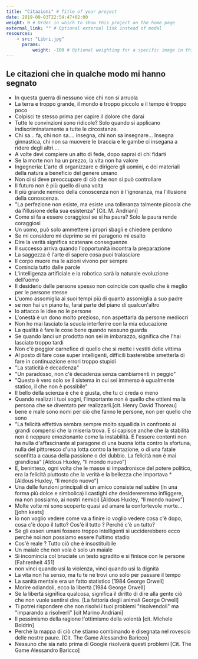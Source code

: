 ```yaml
---
title: "Citazioni" # Title of your project
date: 2019-09-03T22:54:47+02:00
weight: 0 # Order in which to show this project on the home page
external_link: "" # Optional external link instead of modal
resources:
    - src: "Libri.jpg"
      params:
          weight: -100 # Optional weighting for a specific image in this project folder
---
```

## Le citazioni che in qualche modo mi hanno segnato

* In questa guerra di nessuno vice chi non si arruola 
* La terra e troppo grande, il mondo è troppo piccolo e il tempo è troppo poco 
* Colpisci te stesso prima per capire il dolore che darai
* Tutte le convinzioni sono ridicole?  Solo quando si applicano indiscriminatamente a tutte le circostanze.
* Chi sa... fa, chi non sa.... insegna, chi non sa insegnare... Insegna ginnastica, chi non sa muovere le braccia e le gambe ci insegana a ridere degli altri.... 
* A volte devi compiere un atto di fede, dopo saprai di chi fidarti 
* Se la morte non ha un prezzo, la vita non ha valore
* Ingegneria: L'arte di organizzare e dirigere gli uomini, e dei materiali della natura a beneficio del genere umano 
* Non ci si deve preoccupare di ciò che non si può controllare
* Il futuro non è più quello di una volta
* Il più grande nemico della conoscenza non è l'ignoranza, ma l'illusione della conoscenza.
* "La perfezione non esiste, ma esiste una tolleranza talmente piccola che da l'illusione della sua esistenza" [Cit. M. Andriani]
* Come si fa a essere coraggiosi se si ha paura? Solo la paura rende coraggiosi
* Un uomo, può solo ammettere i propri sbagli e chiedere perdono
* Se mi considero mi deprimo se mi paragono mi esalto 
* Dire la verità significa scatenare conseguenze
* Il successo arriva quando l'opportunità incontra la preparazione
* La saggezza è l'arte di sapere cosa puoi tralasciare 
* Il corpo muore ma le azioni vivono per sempre
* Comincia tutto dalle parole
* L'intelligenza artificiale e la robotica sarà la naturale evoluzione dell'uomo
* Il desiderio delle persone spesso non coincide con quello che è meglio per le persone stesse
* L'uomo assomiglia ai suoi tempi più di quanto assomiglia a suo padre
* se non hai un piano tu, farai parte del piano di qualcun'altro
* Io attacco le idee no le persone
* L'onestà è un dono molto prezioso, non aspettarla da persone mediocri
* Non ho mai lasciato la scuola interferire con la mia educazione
* La qualità è fare le cose bene quando nessuno guarda
* Se quando lanci un prodotto non sei in imbarazzo, significa che l'hai lasciato troppo tardi
* Non c'è peggior carnefice di quello che si mette i vestiti delle vittima
* Al posto di fare cose super intelligenti, difficili basterebbe smetterla di fare in continuazione errori troppo stupidi
* "La staticità è decadenza"
* "Un paradosso, non c'è decadenza senza cambiamenti in peggio"
* "Questo è vero solo se il sistema in cui sei immerso è ugualmente statico, il che non è possibile"
* Il bello della scienza è che è giusta, che tu ci creda o meno 
* Quando realizzi i tuoi sogni, l'importante non è quello che ottieni ma la persona che se diventato per realizzarli.[cit. Henry David Thoreau]
* bene e male sono nomi per ciò che fanno le persone, non per quello che sono
* "La felicità effettiva sembra sempre molto squallida in confronto ai grandi compensi che la miseria trova. E si capisce anche che la stabilità non è neppure emozionante come la instabilità. E l'essere contenti non ha nulla d'affascinante al paragone di una buona lotta contro la sfortuna, nulla del pittoresco d'una lotta contro la tentazione, o di una fatale sconfitta a causa della passione o del dubbio. La felicità non è mai grandiosa" [Aldous Huxley, “Il mondo nuovo”]
* E, beninteso, ogni volta che le masse si impadronisce del potere politico, era la felicità piuttosto che la verità e la bellezza che importava * [Aldous Huxley, “Il mondo nuovo”]
* Una delle funzioni principali di un amico consiste nel subire (in una forma più dolce e simbolica) i castighi che desidereremmo infliggere, ma non possiamo, ai nostri nemici) [Aldous Huxley, “Il mondo nuovo”]
* Molte volte mi sono scoperto quasi ad amare la confortevole morte... [john keats]
* Io non voglio vedere come va a finire io voglio vedere cosa c'è dopo, cosa c'è dopo il tutto? Cos'è il tutto ? Perché c'è un tutto?
* Se gli esseri umani fossero troppo intelligenti si ucciderebbero ecco perché noi non possiamo essere l'ultimo stadio 
* Cos'è reale ? Tutto ciò che è insostituibile
* Un maiale che non vola è solo un maiale
* Si incomincia col bruciate un testo sgradito e si finisce con le persone [Fahrenheit 451]
* non vinci quando usi la violenza, vinci quando usi la dignità
* La vita non ha senso, ma tu te ne trovi uno solo per passare il tempo
* La sanità mentale era un fatto statistico [1984 George Orwell]
* Morire odiandoli, ecco la libertà [1984 George Orwell]
* Se la libertà significa qualcosa, significa il diritto di dire alla gente ciò che non vuole sentirsi dire. [La fattoria degli animali George  Orwell]
* Ti potrei rispondere che non risolvi i tuoi problemi "risolvendoli" ma "imparando a risolverli" [cit Marino Andriani]
* Il pessimismo della ragione l'ottimismo della volontà [cit. Michele Boldrin]
* Perché la mappa di ciò che stiamo combinando è disegnata nel rovescio delle nostre paure. [Cit. The Game Alessandro Baricco]
* Nessuno che sia nato prima di Google risolverà questi problemi [Cit. The Game Alessandro Baricco]